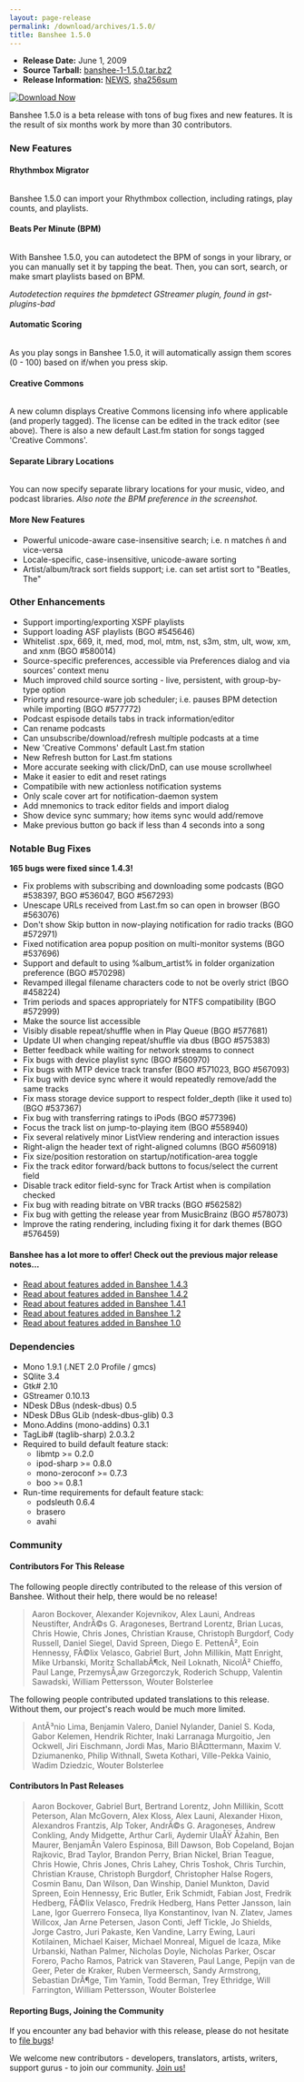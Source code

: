 ```yaml
---
layout: page-release
permalink: /download/archives/1.5.0/
title: Banshee 1.5.0
---
```


  * **Release Date:** June 1, 2009
  * **Source Tarball:** [banshee-1-1.5.0.tar.bz2](http://download.banshee-project.org/banshee/unstable/1.5.0/banshee-1-1.5.0.tar.bz2)
  * **Release Information:**
[NEWS](http://download.banshee-project.org/banshee/unstable/1.5.0/banshee-1-1.5.0.news),
[sha256sum](http://download.banshee-project.org/banshee/unstable/1.5.0/banshee-1-1.5.0.sha256sum)

[![Download Now](/images/download-button.png)](/download#beta)

Banshee 1.5.0 is a beta release with tons of bug fixes and new features.  It is the result of six months work by more than 30 contributors.

### New Features

#### Rhythmbox Migrator

<div class="release-shot right">
  <a href="/images/shots/1.5.0/import-from-rhythmbox.png" data-lightbox="1.5.0" title="Importing from Rhythmbox">
    <img src="/images/shots/1.5.0/thumbs/import-from-rhythmbox.png" alt="">
  </a>
</div>

Banshee 1.5.0 can import your Rhythmbox collection, including ratings, play counts, and playlists.
<br clear="all" />

#### Beats Per Minute (BPM)

<div class="release-shot right">
  <a href="/images/shots/1.5.0/bpm-license-editor.png" data-lightbox="1.5.0" title="Track editor showing BPM and license editing">
    <img src="/images/shots/1.5.0/thumbs/bpm-license-editor.png" alt="">
  </a>
</div>

With Banshee 1.5.0, you can autodetect the BPM of songs in your library, or you can manually set it by tapping the beat.  Then, you can sort, search, or make smart playlists based on BPM.

_Autodetection requires the bpmdetect GStreamer plugin, found in gst-plugins-bad_
<br clear="all" />

#### Automatic Scoring

<div class="release-shot right">
  <a href="/images/shots/1.5.0/bpm-score-columns.png" data-lightbox="1.5.0" title="Track list showing BPM and score columns">
    <img src="/images/shots/1.5.0/thumbs/bpm-score-columns.png" alt="">
  </a>
</div>

As you play songs in Banshee 1.5.0, it will automatically assign them scores (0 - 100) based on if/when you press skip.
<br clear="all" />

#### Creative Commons

<div class="release-shot right">
  <a href="/images/shots/1.5.0/license-column.png" data-lightbox="1.5.0" title="Track list showing license column">
    <img src="/images/shots/1.5.0/thumbs/license-column.png" alt="">
  </a>
</div>

A new column displays Creative Commons licensing info where applicable (and properly tagged).  The license can be edited in the track editor (see above).  There is also a new default Last.fm station for songs tagged 'Creative Commons'.
<br clear="all" />

#### Separate Library Locations

<div class="release-shot right">
  <a href="/images/shots/1.5.0/separate-library-locations.png" data-lightbox="1.5.0" title="Preferences dialog showing separate library locations">
    <img src="/images/shots/1.5.0/thumbs/separate-library-locations.png" alt="">
  </a>
</div>

You can now specify separate library locations for your music, video, and podcast libraries. _Also note the BPM preference in the screenshot._
<br clear="all" />

#### More New Features

  * Powerful unicode-aware case-insensitive search; i.e. n matches ñ and vice-versa
  * Locale-specific, case-insensitive, unicode-aware sorting
  * Artist/album/track sort fields support; i.e. can set artist sort to "Beatles, The"

### Other Enhancements

  * Support importing/exporting XSPF playlists
  * Support loading ASF playlists (BGO #545646)
  * Whitelist .spx, 669, it, med, mod, mol, mtm, nst, s3m, stm, ult, wow, xm, and xnm (BGO #580014)
  * Source-specific preferences, accessible via Preferences dialog and via sources' context menu
  * Much improved child source sorting - live, persistent, with group-by-type option
  * Priorty and resource-ware job scheduler; i.e. pauses BPM detection while importing (BGO #577772)
  * Podcast espisode details tabs in track information/editor
  * Can rename podcasts
  * Can unsubscribe/download/refresh multiple podcasts at a time
  * New 'Creative Commons' default Last.fm station
  * New Refresh button for Last.fm stations
  * More accurate seeking with click/DnD, can use mouse scrollwheel
  * Make it easier to edit and reset ratings
  * Compatibile with new actionless notification systems
  * Only scale cover art for notification-daemon system
  * Add mnemonics to track editor fields and import dialog
  * Show device sync summary; how items sync would add/remove
  * Make previous button go back if less than 4 seconds into a song

### Notable Bug Fixes

**165 bugs were fixed since 1.4.3!**

  * Fix problems with subscribing and downloading some podcasts (BGO #538397, BGO #536047, BGO #567293)
  * Unescape URLs received from Last.fm so can open in browser (BGO #563076)
  * Don't show Skip button in now-playing notification for radio tracks (BGO #572971)
  * Fixed notification area popup position on multi-monitor systems (BGO #537696)
  * Support and default to using %album_artist% in folder organization preference (BGO #570298)
  * Revamped illegal filename characters code to not be overly strict (BGO #458224)
  * Trim periods and spaces appropriately for NTFS compatibility (BGO #572999)
  * Make the source list accessible
  * Visibly disable repeat/shuffle when in Play Queue (BGO #577681)
  * Update UI when changing repeat/shuffle via dbus (BGO #575383)
  * Better feedback while waiting for network streams to connect
  * Fix bugs with device playlist sync (BGO #560970)
  * Fix bugs with MTP device track transfer (BGO #571023, BGO #567093)
  * Fix bug with device sync where it would repeatedly remove/add the same tracks
  * Fix mass storage device support to respect folder_depth (like it used to) (BGO #537367)
  * Fix bug with transferring ratings to iPods (BGO #577396)
  * Focus the track list on jump-to-playing item (BGO #558940)
  * Fix several relatively minor ListView rendering and interaction issues
  * Right-align the header text of right-aligned columns (BGO #560918)
  * Fix size/position restoration on startup/notification-area toggle
  * Fix the track editor forward/back buttons to focus/select the current field
  * Disable track editor field-sync for Track Artist when is compilation checked
  * Fix bug with reading bitrate on VBR tracks (BGO #562582)
  * Fix bug with getting the release year from MusicBrainz (BGO #578073)
  * Improve the rating rendering, including fixing it for dark themes (BGO #576459)

#### Banshee has a lot more to offer! Check out the previous major release notes...

  * [Read about features added in Banshee 1.4.3](/download/archives/1.4.3)
  * [Read about features added in Banshee 1.4.2](/download/archives/1.4.2)
  * [Read about features added in Banshee 1.4.1](/download/archives/1.4.1)
  * [Read about features added in Banshee 1.2](/download/archives/1.2.0)
  * [Read about features added in Banshee 1.0](/download/archives/1.0.0)

### Dependencies

  * Mono 1.9.1 (.NET 2.0 Profile / gmcs)
  * SQlite 3.4
  * Gtk# 2.10
  * GStreamer 0.10.13
  * NDesk DBus (ndesk-dbus) 0.5
  * NDesk DBus GLib (ndesk-dbus-glib) 0.3
  * Mono.Addins (mono-addins) 0.3.1
  * TagLib# (taglib-sharp) 2.0.3.2
  * Required to build default feature stack:
    * libmtp >= 0.2.0
    * ipod-sharp >= 0.8.0
    * mono-zeroconf >= 0.7.3
    * boo >= 0.8.1
  * Run-time requirements for default feature stack:
    * podsleuth 0.6.4
    * brasero
    * avahi

### Community

#### Contributors For This Release

The following people directly contributed to the release of this version of Banshee. Without their help, there would be no release!
> Aaron Bockover, Alexander Kojevnikov, Alex Launi, Andreas Neustifter,
      AndrÃ©s G. Aragoneses, Bertrand Lorentz, Brian Lucas, Chris Howie,
      Chris Jones, Christian Krause, Christoph Burgdorf, Cody Russell,
      Daniel Siegel, David Spreen, Diego E. PettenÃ², Eoin Hennessy,
      FÃ©lix Velasco, Gabriel Burt, John Millikin, Matt Enright, Mike Urbanski,
      Moritz SchallabÃ¶ck, Neil Loknath, NicolÃ² Chieffo, Paul Lange,
      PrzemysÅ‚aw Grzegorczyk, Roderich Schupp, Valentin Sawadski,
      William Pettersson, Wouter Bolsterlee

The following people contributed updated translations to this release.    Without them, our project's reach would be much more limited.
> AntÃ³nio Lima, Benjamin Valero, Daniel Nylander, Daniel S. Koda,
      Gabor Kelemen, Hendrik Richter, Inaki Larranaga Murgoitio, Jen Ockwell,
      Jiri Eischmann, Jordi Mas, Mario BlÃ¤ttermann, Maxim V. Dziumanenko,
      Philip Withnall, Sweta Kothari, Ville-Pekka Vainio, Wadim Dziedzic,
      Wouter Bolsterlee

#### Contributors In Past Releases
> Aaron Bockover, Gabriel Burt, Bertrand Lorentz, John Millikin,
    Scott Peterson, Alan McGovern, Alex Kloss, Alex Launi, Alexander Hixon,
    Alexandros Frantzis, Alp Toker, AndrÃ©s G. Aragoneses, Andrew Conkling,
    Andy Midgette, Arthur Carli, Aydemir UlaÅŸ Åžahin, Ben Maurer,
    BenjamÃ­n Valero Espinosa, Bill Dawson, Bob Copeland, Bojan Rajkovic,
    Brad Taylor, Brandon Perry, Brian Nickel, Brian Teague, Chris Howie,
    Chris Jones, Chris Lahey, Chris Toshok, Chris Turchin, Christian Krause,
    Christoph Burgdorf, Christopher Halse Rogers, Cosmin Banu, Dan Wilson,
    Dan Winship, Daniel Munkton, David Spreen, Eoin Hennessy, Eric Butler,
    Erik Schmidt, Fabian Jost, Fredrik Hedberg, FÃ©lix Velasco,
    Fredrik Hedberg, Hans Petter Jansson, Iain Lane, Igor Guerrero Fonseca,
    Ilya Konstantinov, Ivan N. Zlatev, James Willcox, Jan Arne Petersen,
    Jason Conti, Jeff Tickle, Jo Shields, Jorge Castro, Juri Pakaste,
    Ken Vandine, Larry Ewing, Lauri Kotilainen, Michael Kaiser,
    Michael Monreal, Miguel de Icaza, Mike Urbanski, Nathan Palmer,
    Nicholas Doyle, Nicholas Parker, Oscar Forero, Pacho Ramos,
    Patrick van Staveren, Paul Lange, Pepijn van de Geer, Peter de Kraker,
    Ruben Vermeersch, Sandy Armstrong, Sebastian DrÃ¶ge, Tim Yamin,
    Todd Berman, Trey Ethridge, Will Farrington, William Pettersson,
    Wouter Bolsterlee

#### Reporting Bugs, Joining the Community

If you encounter any bad behavior with this release, please do not hesitate to [file bugs](/contribute/file-bugs/)!

We welcome new contributors - developers, translators, artists, writers, support gurus - to join our community.  [Join us!](/contribute)
